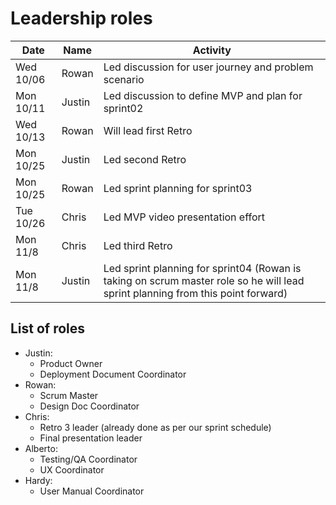 # Leadership roles

| Date      | Name   | Activity                                                                                                                        |
| --------- | ------ | ------------------------------------------------------------------------------------------------------------------------------- |
| Wed 10/06 | Rowan  | Led discussion for user journey and problem scenario                                                                            |
| Mon 10/11 | Justin | Led discussion to define MVP and plan for sprint02                                                                              |
| Wed 10/13 | Rowan  | Will lead first Retro                                                                                                           |
| Mon 10/25 | Justin | Led second Retro                                                                                                                |
| Mon 10/25 | Rowan  | Led sprint planning for sprint03                                                                                                |
| Tue 10/26 | Chris  | Led MVP video presentation effort                                                                                               |
| Mon 11/8  | Chris  | Led third Retro                                                                                                                 |
| Mon 11/8  | Justin | Led sprint planning for sprint04 (Rowan is taking on scrum master role so he will lead sprint planning from this point forward) |

## List of roles

- Justin:
  - Product Owner
  - Deployment Document Coordinator
- Rowan:
  - Scrum Master
  - Design Doc Coordinator
- Chris:
  - Retro 3 leader (already done as per our sprint schedule)
  - Final presentation leader
- Alberto:
  - Testing/QA Coordinator
  - UX Coordinator
- Hardy:
  - User Manual Coordinator